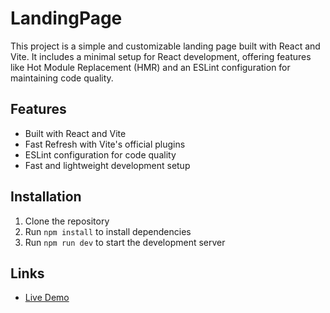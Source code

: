 # LandingPage

This project is a simple and customizable landing page built with React and Vite. It includes a minimal setup for React development, offering features like Hot Module Replacement (HMR) and an ESLint configuration for maintaining code quality.

## Features
- Built with React and Vite
- Fast Refresh with Vite's official plugins
- ESLint configuration for code quality
- Fast and lightweight development setup

## Installation
1. Clone the repository
2. Run `npm install` to install dependencies
3. Run `npm run dev` to start the development server

## Links
- [Live Demo](https://landing-page-beta-kohl-81.vercel.app)
